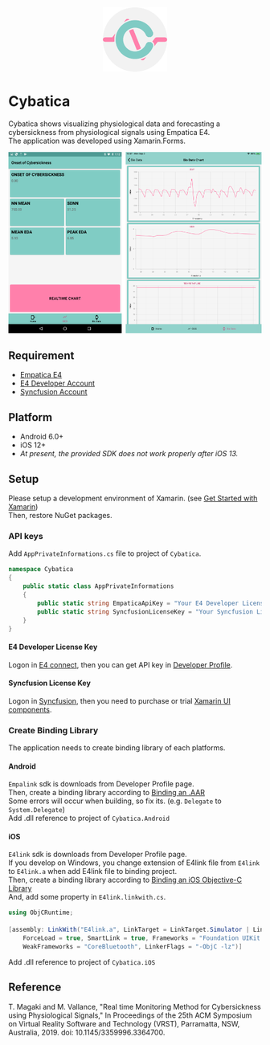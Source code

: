 <div align="center">
    <img src="Screenshots/icon_cybatica.png" height="128">
</div>

# Cybatica

Cybatica shows visualizing physiological data and forecasting a cybersickness from physiological signals using Empatica E4.  
The application was developed using Xamarin.Forms.

![Screenshots](Screenshots/cybatica_ss.png)

## Requirement

- [Empatica E4](https://www.empatica.com/research/e4/)
- [E4 Developer Account](https://www.empatica.com/connect/developer.php)
- [Syncfusion Account](https://www.syncfusion.com/)

## Platform

- Android 6.0+
- iOS 12+
- *At present, the provided SDK does not work properly after iOS 13.*

## Setup

Please setup a development environment of Xamarin. (see [Get Started with Xamarin](https://docs.microsoft.com/en-us/xamarin/get-started/))  
Then, restore NuGet packages.

### API keys

Add `AppPrivateInformations.cs` file to project of `Cybatica`.  

```cs:AppPrivateInformations.cs
namespace Cybatica
{
    public static class AppPrivateInformations
    {
        public static string EmpaticaApiKey = "Your E4 Developer License Key";
        public static string SyncfusionLicenseKey = "Your Syncfusion License Key";
    }
}
```

#### E4 Developer License Key

Logon in [E4 connect](https://www.empatica.com/connect/dashboard.php), then you can get API key in [Developer Profile](https://www.empatica.com/connect/developer.php).  

#### Syncfusion License Key

Logon in [Syncfusion](https://www.syncfusion.com/account), then you need to purchase or trial [Xamarin UI components](https://www.syncfusion.com/xamarin-ui-controls).

### Create Binding Library

The application needs to create binding library of each platforms.

#### Android

`Empalink` sdk is downloads from Developer Profile page.  
Then, create a binding library according to [Binding an .AAR](https://docs.microsoft.com/en-us/xamarin/android/platform/binding-java-library/binding-an-aar)  
Some errors will occur when building, so fix its. (e.g. `Delegate` to `System.Delegate`)  
Add .dll reference to project of `Cybatica.Android`

#### iOS
  
`E4link` sdk is downloads from Developer Profile page.  
If you develop on Windows, you change extension of E4link file from `E4link` to `E4link.a` when add E4link file to binding project.  
Then, create a binding library according to [Binding an iOS Objective-C Library](https://docs.microsoft.com/en-us/xamarin/ios/platform/binding-objective-c/walkthrough)  
And, add some property in `E4link.linkwith.cs`.

```cs:E4link.linkwith.cs
using ObjCRuntime;

[assembly: LinkWith("E4link.a", LinkTarget = LinkTarget.Simulator | LinkTarget.Arm64 | LinkTarget.ArmV7,
    ForceLoad = true, SmartLink = true, Frameworks = "Foundation UIKit Accelerate",
    WeakFrameworks = "CoreBluetooth", LinkerFlags = "-ObjC -lz")]

```

Add .dll reference to project of `Cybatica.iOS`

## Reference

T. Magaki and M. Vallance, "Real time Monitoring Method for Cybersickness using Physiological Signals," In Proceedings of the 25th ACM Symposium on Virtual Reality Software and Technology (VRST), Parramatta, NSW, Australia, 2019. doi: 10.1145/3359996.3364700.
